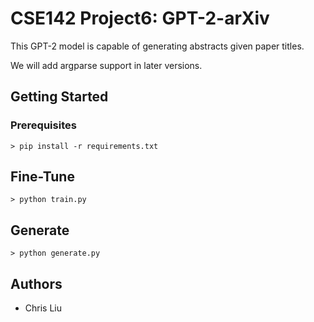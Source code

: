 # CSE142 Project6: GPT-2-arXiv

This GPT-2 model is capable of generating abstracts given paper titles.

We will add argparse support in later versions.


## Getting Started

### Prerequisites

```
> pip install -r requirements.txt
```

## Fine-Tune

```
> python train.py
```

## Generate

```
> python generate.py
```

## Authors

- Chris Liu
